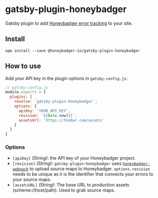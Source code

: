# gatsby-plugin-honeybadger

Gatsby plugin to add [Honeybadger error tracking](https://www.honeybadger.io/for/javascript/?utm_source=github&utm_medium=readme&utm_campaign=gatsby&utm_content=Honeybadger+error+tracking) to your site.

## Install

`npm install --save @honeybadger-io/gatsby-plugin-honeybadger`

## How to use

Add your API key in the plugin options in `gatsby-config.js`:

```js
// gatsby-config.js
module.exports = {
  plugins: [
    resolve: `gatsby-plugin-honeybadger`,
    options: {
      apiKey: 'YOUR_API_KEY',
      revision: `${Date.now()}`,
      assetsUrl: 'https://foobar.com/assets'
    }
  ]
}
```

### Options

- `[apiKey]` _(String)_: the API key of your Honeybadger project.
- `[revision]` _(String)_: `gatsby-plugin-honeybadger` uses [`honeybadger-webpack`](https://github.com/honeybadger-io/honeybadger-webpack) to upload source maps to Honeybadger. `options.revision` needs to be unique as it is the identifier that connects your errors to your source maps.
- `[assetsURL]` _(String)_: The base URL to production assets (scheme://host/path). Used to grab source maps.
